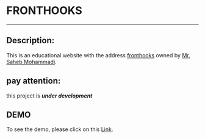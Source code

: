 # FRONTHOOKS
---

## Description:
This is an educational website with the address [fronthooks](https://fronthooks.ir/) owned by [Mr. Saheb Mohammadi](https://github.com/sahebmohammadi).

## pay attention:
this project is ***under development***

## DEMO
To see the demo, please click on this [Link](https://bardyavahydy.github.io/fronthooks/).